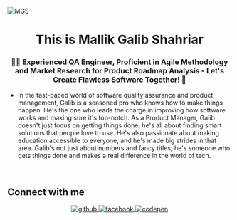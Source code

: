 ![MGS](https://user-images.githubusercontent.com/28247938/200954623-841cb903-6a45-476c-81a4-ac1084bea3b2.png)

<h1 align="center">This is Mallik Galib Shahriar</h1>
<h3 align="center">🧑‍💻 Experienced QA Engineer, Proficient in Agile Methodology and Market Research for Product Roadmap Analysis - Let's Create Flawless Software Together! 🚀</h3>

- In the fast-paced world of software quality assurance and product management, Galib is a seasoned pro who knows how to make things happen. He's the one who leads the charge in improving how software works and making sure it's top-notch. As a Product Manager, Galib doesn't just focus on getting things done; he's all about finding smart solutions that people love to use. He's also passionate about making education accessible to everyone, and he's made big strides in that area. Galib's not just about numbers and fancy titles; he's someone who gets things done and makes a real difference in the world of tech. 
  


  

<br/>  





## Connect with me  
<div align="center">
<a href="https://github.com/MallikGalibShahriar" target="_blank">
<img src=https://img.shields.io/badge/github-%2324292e.svg?&style=for-the-badge&logo=github&logoColor=white alt=github style="margin-bottom: 5px;" />
</a>
<a href="https://www.facebook.com/Mallik.Galib.Shahriar" target="_blank">
<img src=https://img.shields.io/badge/facebook-%232E87FB.svg?&style=for-the-badge&logo=facebook&logoColor=white alt=facebook style="margin-bottom: 5px;" />
</a>
<a href="https://codepen.com/MallikGalibShahriar" target="_blank">
<img src=https://img.shields.io/badge/codepen-%23131417.svg?&style=for-the-badge&logo=codepen&logoColor=white alt=codepen style="margin-bottom: 5px;" />
</a>  
</div>  
  

<br/>  

